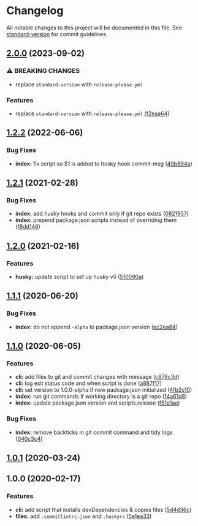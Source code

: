 # Changelog

All notable changes to this project will be documented in this file. See [standard-version](https://github.com/conventional-changelog/standard-version) for commit guidelines.

## [2.0.0](https://github.com/remarkablemark/conventional-release-setup/compare/v1.2.2...v2.0.0) (2023-09-02)


### ⚠ BREAKING CHANGES

* replace `standard-version` with `release-please.yml`

### Features

* replace `standard-version` with `release-please.yml` ([f2eaa64](https://github.com/remarkablemark/conventional-release-setup/commit/f2eaa645ffbfa3611cd742f9c5c49f6c41bbdc02))

## [1.2.2](https://github.com/remarkablemark/conventional-release-setup/compare/v1.2.1...v1.2.2) (2022-06-06)

### Bug Fixes

- **index:** fix script so $1 is added to husky hook commit-msg ([49b894a](https://github.com/remarkablemark/conventional-release-setup/commit/49b894abeacb5509c1ac857d76ae87996875a4ce))

## [1.2.1](https://github.com/remarkablemark/conventional-release-setup/compare/v1.2.0...v1.2.1) (2021-02-28)

### Bug Fixes

- **index:** add husky hooks and commit only if git repo exists ([0821957](https://github.com/remarkablemark/conventional-release-setup/commit/082195750a233460099e6f99f4dfade5915533ac))
- **index:** prepend package.json scripts instead of overriding them ([f8dd146](https://github.com/remarkablemark/conventional-release-setup/commit/f8dd146aabd31e22930bbc2965f2bf05d25043d6))

## [1.2.0](https://github.com/remarkablemark/conventional-release-setup/compare/v1.1.1...v1.2.0) (2021-02-16)

### Features

- **husky:** update script to set up husky v5 ([510090a](https://github.com/remarkablemark/conventional-release-setup/commit/510090aac7e94ba7b1d98d44193639947fa83fbc))

## [1.1.1](https://github.com/remarkablemark/conventional-release-setup/compare/v1.1.0...v1.1.1) (2020-06-20)

### Bug Fixes

- **index:** do not append `-alpha` to package.json version ([ec2ea84](https://github.com/remarkablemark/conventional-release-setup/commit/ec2ea84bd1dc35dd5c03083d84a4318a3b2738e4))

## [1.1.0](https://github.com/remarkablemark/conventional-release-setup/compare/v1.0.1...v1.1.0) (2020-06-05)

### Features

- **cli:** add files to git and commit changes with message ([c878c3d](https://github.com/remarkablemark/conventional-release-setup/commit/c878c3d918d47b3e3f33b4eb9886d54d269754ed))
- **cli:** log exit status code and when script is done ([a887f17](https://github.com/remarkablemark/conventional-release-setup/commit/a887f1728430e0e6effc45eed0204910ea1cbc11))
- **cli:** set version to 1.0.0-alpha if new package.json initialized ([4fb2c10](https://github.com/remarkablemark/conventional-release-setup/commit/4fb2c108253cb5cfa07a34f68b82fcc634b5d4e9))
- **index:** run git commands if working directory is a git repo ([14a61d8](https://github.com/remarkablemark/conventional-release-setup/commit/14a61d89615dbf6da17d42ff88592e0d45af61d2))
- **index:** update package.json version and scripts.release ([f51e1ae](https://github.com/remarkablemark/conventional-release-setup/commit/f51e1ae9b11066def68c2c90a1800351c4c5b261))

### Bug Fixes

- **index:** remove backticks in git commit command and tidy logs ([040c3c4](https://github.com/remarkablemark/conventional-release-setup/commit/040c3c4588e8cbdabffb31240629dc4540848eef))

## [1.0.1](https://github.com/remarkablemark/conventional-release-setup/compare/v1.0.0...v1.0.1) (2020-03-24)

## 1.0.0 (2020-02-17)

### Features

- **cli:** add script that installs devDependencies & copies files ([5d4d36c](https://github.com/remarkablemark/conventional-release-setup/commit/5d4d36cafa4b94a87d616eeb9603a807daf30260))
- **files:** add `.commitlintrc.json` and `.huskyrc` ([5e1ea33](https://github.com/remarkablemark/conventional-release-setup/commit/5e1ea33794b01fa82e42e5520e7bb17a77da2e98))
